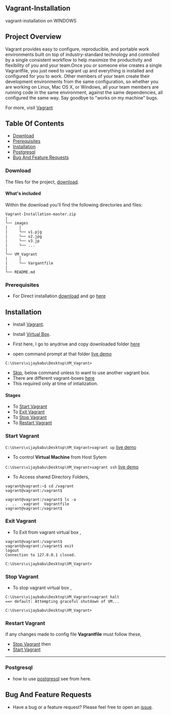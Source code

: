 ## Vagrant-Installation
vagrant-installation on WINDOWS

## Project Overview
  Vagrant provides easy to configure, reproducible, and portable work environments built on top of industry-standard technology and controlled by a single consistent workflow to help maximize the productivity and flexibility of you and your team.Once you or someone else creates a single Vagrantfile, you just need to vagrant up and everything is installed and configured for you to work. Other members of your team create their development environments from the same configuration, so whether you are working on Linux, Mac OS X, or Windows, all your team members are running code in the same environment, against the same dependencies, all configured the same way. Say goodbye to "works on my machine" bugs.

For more, visit [Vagrant](https://www.vagrantup.com/docs/)


## Table Of Contents
- [Download](#download)
- [Prerequisites](#prerequisites)
- [Installation](#installation)
- [Postgresql](https://github.com/vijju3335/LogsAnalysis)
- [Bug And Feature Requests](#bug-and-feature-requests)


### Download
The files for the project, [download](https://github.com/vijju3335/Vagrant-Installation/archive/master.zip).

#### What's included

Within the download you'll find the following directories and files:
```
Vagrant-Installation-master.zip
|
└── images
|     |
|     └── v1.pjg
|     └── v2.jpg
|     └── v3.jp  
|     └── ...
|
└── VM_Vagrant
|     |
|     └── Vargantfile
|
└── README.md
```

### Prerequisites
- For Direct installation  [download](https://github.com/vijju3335/Vagrant-Installation/archive/master.zip) and  go [here](#installation)

## Installation

- Install [Vagrant](https://download.virtualbox.org/virtualbox/5.2.12/VirtualBox-5.2.12-122591-Win.exe).
- Install [Virtual Box](https://www.vagrantup.com/downloads.html).

- First here, I go to anydrive and copy downloaded folder [here](https://github.com/vijju3335/Vagrant-Installation/blob/master/images/v1.jpg)
- open command prompt at that folder [live demo](https://github.com/vijju3335/Vagrant-Installation/blob/master/images/v1.jpg)

```C:\Users\vijaybabu\Desktop\VM_Vagrant>```

- [Skip](#stages), below command unless to want to use another vagrant box.
- There are different vagrant-boxes [here](https://app.vagrantup.com/boxes/search)
- This required only at time of intialization.

#### Stages

- To [Start Vagrant](#start-vagrant)
- To [Exit Vagrant](#exit-vagrant)
- To [Stop Vagrant](#stop-vagrant)
- To [Restart Vagrant](#restart-vagrant)

### Start Vagrant

```C:\Users\vijaybabu\Desktop\VM_Vagrant>vagrant up```  [live demo](https://github.com/vijju3335/Vagrant-Installation/blob/master/images/v2.png)

- To control **Virtual Machine** from Host Sytem

```C:\Users\vijaybabu\Desktop\VM_Vagrant>vagrant ssh```  [live demo](https://github.com/vijju3335/Vagrant-Installation/blob/master/images/v3.JPG)

- To Access shared Directory Folders,

```
vagrant@vagrant:~$ cd /vagrant
vagrant@vagrant:/vagrant$
```

```
vagrant@vagrant:/vagrant$ ls -a
.  ..  .vagrant  Vagrantfile
vagrant@vagrant:/vagrant$ 
```
### Exit Vagrant
- To Exit from vagrant virtual box ,
```
vagrant@vagrant:/vagrant$
vagrant@vagrant:/vagrant$ exit
logout
Connection to 127.0.0.1 closed.

C:\Users\vijaybabu\Desktop\VM_Vagrant>
```
### Stop Vagrant
- To stop vagrant virtual box ,
```
C:\Users\vijaybabu\Desktop\VM_Vagrant>vagrant halt
==> default: Attempting graceful shutdown of VM...

C:\Users\vijaybabu\Desktop\VM_Vagrant>
```

### Restart Vagrant
if any changes made to config file **Vagrantfile** must follow these,
- [Stop Vagrant](#stop-vagrant) then
- [Start Vagrant](#start-vagrant)

---
### Postgresql
- how to use [postgresql](https://github.com/vijju3335/LogsAnalysis) see from here.

## Bug And Feature Requests
- Have a bug or a feature request? Please feel free to open an [issue](https://github.com/vijju3335/Vagrant-Installation/issues).

